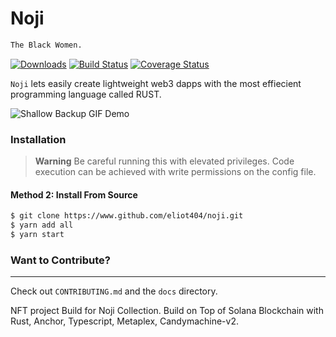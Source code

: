 # Noji
```bash
The Black Women.
```
[![Downloads](http://pepy.tech/badge/shallow-backup)](http://pepy.tech/count/shallow-backup)
[![Build Status](https://travis-ci.com/alichtman/shallow-backup.svg?branch=master)](https://travis-ci.com/alichtman/shallow-backup)
[![Coverage Status](https://coveralls.io/repos/github/alichtman/shallow-backup/badge.svg?branch=master)](https://coveralls.io/github/alichtman/shallow-backup?branch=master)

`Noji` lets easily create lightweight web3 dapps with the most effiecient programming language called RUST.

![Shallow Backup GIF Demo](img/shallow-backup-demo.gif)

### Installation
> **Warning**
> Be careful running this with elevated privileges. Code execution can be achieved with write permissions on the config file.

#### Method 2: Install From Source

```bash
$ git clone https://www.github.com/eliot404/noji.git
$ yarn add all
$ yarn start
```


### Want to Contribute?
---

Check out `CONTRIBUTING.md` and the `docs` directory.

NFT project Build for Noji Collection. Build on Top of Solana Blockchain with Rust, Anchor, Typescript, Metaplex, Candymachine-v2.

